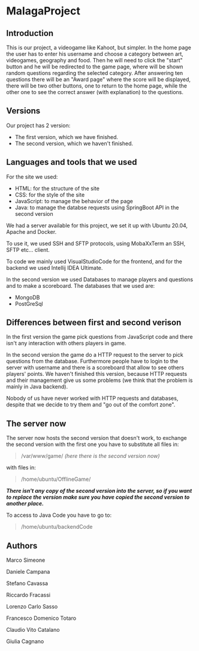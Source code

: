 # MalagaProject
## Introduction
This is our project, a videogame like Kahoot, but simpler.
In the home page the user has to enter his username and choose a category between art, videogames, geography and food.
Then he will need to click the "start" button and he will be redirected to the game page, where will be shown random questions regarding the selected category.
After answering ten questions there will be an "Award page" where the score will be displayed, there will be two other buttons, one to return to the home page, while the other one to see the correct answer (with explanation) to the questions.

## Versions
Our project has 2 version:
+ The first version, which we have finished.
+ The second version, which we haven't finished.

## Languages and tools that we used
For the site we used:
+ HTML: for the structure of the site
+ CSS: for the style of the site
+ JavaScript: to manage the behavior of the page
+ Java: to manage the databse requests using SpringBoot API in the second version


We had a server available for this project, we set it up with Ubuntu 20.04, Apache and Docker.

To use it, we used SSH and SFTP protocols, using MobaXxTerm an SSH, SFTP etc... client.

To code we mainly used VisualStudioCode for the frontend, and for the backend we used Intellij IDEA Ultimate. 


In the second version we used Databases to manage players and questions and to make a scoreboard.
The databases that we used are:
+ MongoDB
+ PostGreSql


## Differences between first and second verison
In the first version the game pick questions from JavaScript code and there isn't any interaction with others players in game.

In the second version the game do a HTTP request to the server to pick questions from the database.
Furthermore people have to login to the server with username and there is a scoreboard that allow to see others players' points.
We haven't finished this version, because HTTP requests and their management give us some problems (we think that the problem is mainly in Java backend).

Nobody of us have never worked with HTTP requests and databases, despite that we decide to try them and "go out of the comfort zone".


## The server now
The server now hosts the second version that doesn't work, to exchange the second version with the first one you have to substitute all files in:

> /var/www/game/  _(here there is the second version now)_

with files in:

> /home/ubuntu/OfflineGame/

___There isn't any copy of the second version into the server, so if you want to replace the version make sure you have copied the second version to another place.___

To access to Java Code you have to go to:
> /home/ubuntu/backendCode


## Authors
Marco Simeone

Daniele Campana

Stefano Cavassa

Riccardo Fracassi

Lorenzo Carlo Sasso

Francesco Domenico Totaro

Claudio Vito Catalano

Giulia Cagnano
